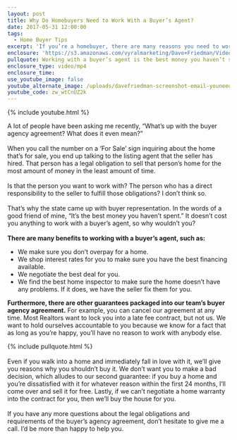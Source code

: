```yaml
---
layout: post
title: Why Do Homebuyers Need to Work With a Buyer’s Agent?
date: 2017-05-31 12:00:00
tags:
  - Home Buyer Tips
excerpt: 'If you’re a homebuyer, there are many reasons you need to work with a buyer’s agent instead of a listing agent'
enclosure: 'https://s3.amazonaws.com/vyralmarketing/Dave+Friedman/Videos/2017/Why+Do+Homebuyers+Need+to+Work+With+a+Buyers+Agent%253F+-+Charleston+%2526+Mt.+Pleasant+Real+Estate+Agent.mp4'
pullquote: Working with a buyer’s agent is the best money you haven’t spent.
enclosure_type: video/mp4
enclosure_time:
use_youtube_image: false
youtube_alternate_image: /uploads/davefriedman-screenshot-email-youneedbuyersagent.jpg
youtube_code: zw_wtCnUZ2k
---
```



{% include youtube.html %}

A lot of people have been asking me recently, “What’s up with the buyer agency agreement? What does it even mean?”
<br>
<br>When you call the number on a ‘For Sale’ sign inquiring about the home that’s for sale, you end up talking to the listing agent that the seller has hired. That person has a legal obligation to sell that person’s home for the most amount of money in the least amount of time.
<br>
<br>Is that the person you want to work with? The person who has a direct responsibility to the seller to fulfill those obligations? I don’t think so.
<br>
<br>That’s why the state came up with buyer representation. In the words of a good friend of mine, “It’s the best money you haven’t spent.” It doesn’t cost you anything to work with a buyer’s agent, so why wouldn’t you?
<br>
<br>**There are many benefits to working with a buyer’s agent, such as:**

* We make sure you don’t overpay for a home.
* We shop interest rates for you to make sure you have the best financing available.
* We negotiate the best deal for you.
* We find the best home inspector to make sure the home doesn’t have any problems. If it does, we have the seller fix them for you.

**Furthermore, there are other guarantees packaged into our team’s buyer agency agreement.** For example, you can cancel our agreement at any time. Most Realtors want to lock you into a late fee contract, but not us. We want to hold ourselves accountable to you because we know for a fact that as long as you’re happy, you’ll have no reason to work with anybody else.

{% include pullquote.html %}
<br>
<br>Even if you walk into a home and immediately fall in love with it, we’ll give you reasons why you shouldn’t buy it. We don’t want you to make a bad decision, which alludes to our second guarantee: if you buy a home and you’re dissatisfied with it for whatever reason within the first 24 months, I’ll come over and sell it for free. Lastly, if we can’t negotiate a home warranty into the contract for you, then we’ll buy the house for you.
<br>
<br>If you have any more questions about the legal obligations and requirements of the buyer’s agency agreement, don’t hesitate to give me a call. I’d be more than happy to help you.